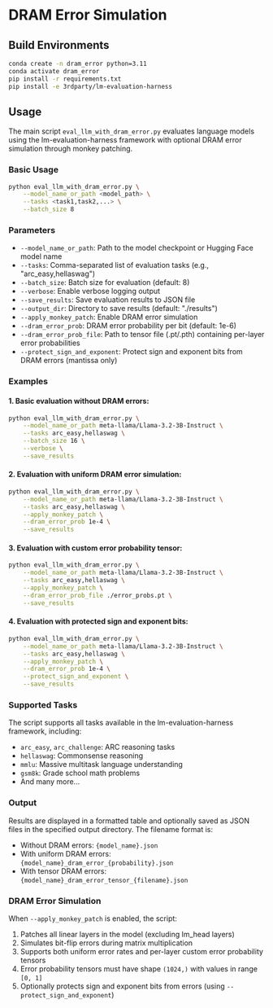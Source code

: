 # DRAM Error Simulation

## Build Environments
```bash
conda create -n dram_error python=3.11
conda activate dram_error
pip install -r requirements.txt
pip install -e 3rdparty/lm-evaluation-harness
```

## Usage

The main script `eval_llm_with_dram_error.py` evaluates language models using the lm-evaluation-harness framework with optional DRAM error simulation through monkey patching.

### Basic Usage

```bash
python eval_llm_with_dram_error.py \
    --model_name_or_path <model_path> \
    --tasks <task1,task2,...> \
    --batch_size 8
```

### Parameters

- `--model_name_or_path`: Path to the model checkpoint or Hugging Face model name
- `--tasks`: Comma-separated list of evaluation tasks (e.g., "arc_easy,hellaswag")
- `--batch_size`: Batch size for evaluation (default: 8)
- `--verbose`: Enable verbose logging output
- `--save_results`: Save evaluation results to JSON file
- `--output_dir`: Directory to save results (default: "./results")
- `--apply_monkey_patch`: Enable DRAM error simulation
- `--dram_error_prob`: DRAM error probability per bit (default: 1e-6)
- `--dram_error_prob_file`: Path to tensor file (.pt/.pth) containing per-layer error probabilities
- `--protect_sign_and_exponent`: Protect sign and exponent bits from DRAM errors (mantissa only)

### Examples

#### 1. Basic evaluation without DRAM errors:
```bash
python eval_llm_with_dram_error.py \
    --model_name_or_path meta-llama/Llama-3.2-3B-Instruct \
    --tasks arc_easy,hellaswag \
    --batch_size 16 \
    --verbose \
    --save_results
```

#### 2. Evaluation with uniform DRAM error simulation:
```bash
python eval_llm_with_dram_error.py \
    --model_name_or_path meta-llama/Llama-3.2-3B-Instruct \
    --tasks arc_easy,hellaswag \
    --apply_monkey_patch \
    --dram_error_prob 1e-4 \
    --save_results
```

#### 3. Evaluation with custom error probability tensor:
```bash
python eval_llm_with_dram_error.py \
    --model_name_or_path meta-llama/Llama-3.2-3B-Instruct \
    --tasks arc_easy,hellaswag \
    --apply_monkey_patch \
    --dram_error_prob_file ./error_probs.pt \
    --save_results
```

#### 4. Evaluation with protected sign and exponent bits:
```bash
python eval_llm_with_dram_error.py \
    --model_name_or_path meta-llama/Llama-3.2-3B-Instruct \
    --tasks arc_easy,hellaswag \
    --apply_monkey_patch \
    --dram_error_prob 1e-4 \
    --protect_sign_and_exponent \
    --save_results
```

### Supported Tasks

The script supports all tasks available in the lm-evaluation-harness framework, including:
- `arc_easy`, `arc_challenge`: ARC reasoning tasks
- `hellaswag`: Commonsense reasoning
- `mmlu`: Massive multitask language understanding
- `gsm8k`: Grade school math problems
- And many more...

### Output

Results are displayed in a formatted table and optionally saved as JSON files in the specified output directory. The filename format is:
- Without DRAM errors: `{model_name}.json`
- With uniform DRAM errors: `{model_name}_dram_error_{probability}.json`
- With tensor DRAM errors: `{model_name}_dram_error_tensor_{filename}.json`

### DRAM Error Simulation

When `--apply_monkey_patch` is enabled, the script:
1. Patches all linear layers in the model (excluding lm_head layers)
2. Simulates bit-flip errors during matrix multiplication
3. Supports both uniform error rates and per-layer custom error probability tensors
4. Error probability tensors must have shape `(1024,)` with values in range `[0, 1]`
5. Optionally protects sign and exponent bits from errors (using `--protect_sign_and_exponent`)

